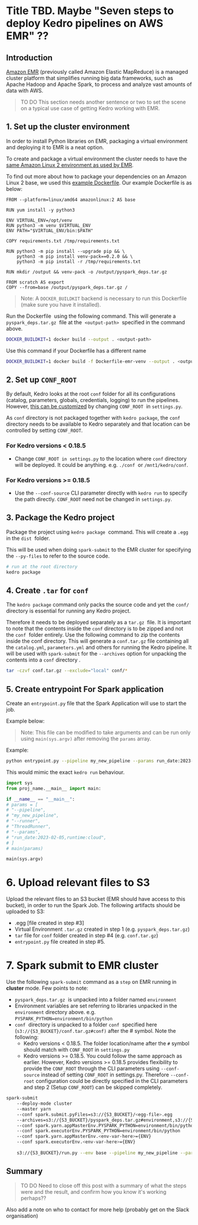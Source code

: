 # Title TBD. Maybe "Seven steps to deploy Kedro pipelines on AWS EMR" ??

## Introduction


[Amazon EMR](https://aws.amazon.com/emr/) (previously called Amazon Elastic MapReduce) is a managed cluster platform that simplifies running big data frameworks, such as Apache Hadoop and Apache Spark, to process and analyze vast amounts of data with AWS.

> TO DO 
This section needs another sentence or two to set the scene on a typical use case of getting Kedro working with EMR.

## 1. Set up the cluster environment

In order to install Python libraries on EMR, packaging a virtual environment and deploying it to EMR is a neat option. 

To create and package a virtual environment the cluster needs to have the [same Amazon Linux 2
environment as used by EMR](https://docs.aws.amazon.com/emr/latest/EMR-Serverless-UserGuide).

To find out more about how to package your dependencies on an Amazon Linux 2 base, we used this [example Dockerfile](https://github.com/aws-samples/emr-serverless-samples/tree/main/examples/pyspark/dependencies). Our example Dockerfile is as below: 

```text
FROM --platform=linux/amd64 amazonlinux:2 AS base 

RUN yum install -y python3 

ENV VIRTUAL_ENV=/opt/venv 
RUN python3 -m venv $VIRTUAL_ENV 
ENV PATH="$VIRTUAL_ENV/bin:$PATH" 

COPY requirements.txt /tmp/requirements.txt 

RUN python3 -m pip install --upgrade pip && \
    python3 -m pip install venv-pack==0.2.0 && \ 
    python3 -m pip install -r /tmp/requirements.txt 
    
RUN mkdir /output && venv-pack -o /output/pyspark_deps.tar.gz 

FROM scratch AS export 
COPY --from=base /output/pyspark_deps.tar.gz /
```


> Note: A `DOCKER_BUILDKIT` backend is necessary to run this Dockerfile (make sure you have it installed).

Run the Dockerfile  using the following command. This will generate a `pyspark_deps.tar.gz`  file at the  `<output-path>`  specified in the command above. 

```bash
DOCKER_BUILDKIT=1 docker build --output . <output-path> 
```

Use this command if your Dockerfile has a different name 

```bash
DOCKER_BUILDKIT=1 docker build -f Dockerfile-emr-venv --output . <output-path>
```

## 2. Set up `CONF_ROOT`

By default, Kedro looks at the root `conf` folder for all its configurations (catalog, parameters, globals, credentials, logging) to run the pipelines. However, [this can be customized](https://docs.kedro.org/en/stable/kedro_project_setup/configuration.html#configuration-root) by changing `CONF_ROOT`  in `settings.py`. 

As `conf` directory is not packaged together with `kedro package`, the `conf` directory needs to be available to Kedro separately and that location can be controlled by setting `CONF_ROOT`. 

### For Kedro versions < 0.18.5

-   Change `CONF_ROOT in settings.py` to the location where `conf` directory will be deployed. It could be anything. e.g. `./conf`  or `/mnt1/kedro/conf`. 

### For Kedro versions >= 0.18.5

-   Use the `--conf-source` CLI parameter directly with `kedro run` to specify the path directly. `CONF_ROOT` need not be changed in `settings.py`.

## 3. Package the Kedro project

Package the project using `kedro package`  command. This will create a `.egg` in the `dist`  folder. 

This will be used when doing `spark-submit` to the EMR cluster for specifying the `--py-files` to refer to the source code. 

```bash
# run at the root directory 
kedro package
```

## 4. Create `.tar` for `conf`

The `kedro package` command only packs the source code and yet the `conf/` directory is essential for running any Kedro project.

Therefore it needs to be deployed separately as a `tar.gz`  file. It is important to note that the contents inside the `conf` directory is
to be zipped and not the `conf`  folder entirely. Use the following command to zip the contents inside the conf directory. This will generate a `conf.tar.gz` file containing all the `catalog.yml`, `parameters.yml` and others for running the Kedro pipeline. It will be used with `spark-submit` for the `--archives` option for unpacking the contents into a `conf` directory .

```bash
tar -czvf conf.tar.gz --exclude="local" conf/*
```

## 5. Create entrypoint For Spark application 

Create an `entrypoint.py` file that the Spark Application will use to start the job. 

Example below:

> Note: This file can be modified to take arguments and can be run only
using `main(sys.argv)` after removing the `params` array. 

Example:

```bash
python entrypoint.py --pipeline my_new_pipeline --params run_date:2023-02-05,runtime:cloud
```
This would mimic the exact `kedro run` behaviour.

```python
import sys 
from proj_name.__main__ import main: 

if __name__ == "__main__":
# params = [ 
# "--pipeline", 
# "my_new_pipeline", 
# "--runner", 
# "ThreadRunner", 
# "--params", 
# "run_date:2023-02-05,runtime:cloud", 
# ] 
# main(params) 

main(sys.argv)
```

# 6. Upload relevant files to S3

Upload the relevant files to an S3 bucket (EMR should have access to this bucket), in order to run the Spark Job. The following artifacts should be uploaded to S3:

-   .egg [file created in step #3]
-   Virtual Environment `.tar.gz` created in step 1 (e.g. `pyspark_deps.tar.gz`)
-   `tar` file for `conf` folder created in step #4 (e.g. `conf.tar.gz`)
-   `entrypoint.py` file created in step #5.

# 7. Spark submit to EMR cluster

Use the following `spark-submit` command as a `step` on EMR running in **cluster** mode. Few points to note:

-   `pyspark_deps.tar.gz`  is unpacked into a folder named `environment`
-   Environment variables are set referring to libraries unpacked in the `environment` directory above. e.g. `PYSPARK_PYTHON=environment/bin/python`
-   `conf`  directory is unpacked to a folder `conf`  specified here
    (`s3://{S3_BUCKET}/conf.tar.gz#conf)` after the # symbol. Note the following:
    -   Kedro versions < 0.18.5. The folder location/name after the `#` symbol should match with `CONF_ROOT` in `settings.py` 
    -   Kedro versions >= 0.18.5. You could follow the same approach as earlier. However, Kedro versions >= 0.18.5 provides flexibility to provide the `CONF_ROOT` through the CLI parameters using `--conf-source` instead of setting `CONF_ROOT` in settings.py. Therefore `--conf-root` configuration could be directly specified in the CLI parameters and step 2 (Setup `CONF_ROOT`) can be skipped completely.
        
```bash
spark-submit 
    --deploy-mode cluster 
    --master yarn 
    --conf spark.submit.pyFiles=s3://{S3_BUCKET}/<egg-file>.egg
    --archives=s3://{S3_BUCKET}/pyspark_deps.tar.gz#environment,s3://{S3_BUCKET}/conf.tar.gz#conf
    --conf spark.yarn.appMasterEnv.PYSPARK_PYTHON=environment/bin/python
    --conf spark.executorEnv.PYSPARK_PYTHON=environment/bin/python 
    --conf spark.yarn.appMasterEnv.<env-var-here>={ENV} 
    --conf spark.executorEnv.<env-var-here>={ENV} 
    
    s3://{S3_BUCKET}/run.py --env base --pipeline my_new_pipeline --params run_date:2023-03-07,runtime:cloud
```

## Summary

> TO DO
Need to close off this post with a summary of what the steps were and the result, and confirm how you know it's working perhaps??

Also add a note on who to contact for more help (probably get on the Slack organisation)
